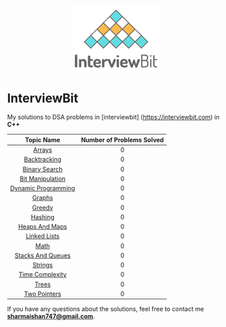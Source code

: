 <p align="center">
  <img src="iblogo.png" width = "200">
</p>

# InterviewBit

My solutions to DSA problems in [interviewbit] (https://interviewbit.com) in **C++**

| Topic Name| Number of Problems Solved| 
|  :--------: |  :--------: | 
| [Arrays](https://github.com/black-shadows/InterviewBit-Topicwise-Solutions/tree/master/Arrays)| 0| 
| [Backtracking](https://github.com/black-shadows/InterviewBit-Topicwise-Solutions/tree/master/Backtracking)| 0| 
| [Binary Search](https://github.com/black-shadows/InterviewBit-Topicwise-Solutions/tree/master/Binary%20Search)| 0| 
| [Bit Manipulation](https://github.com/black-shadows/InterviewBit-Topicwise-Solutions/tree/master/Bit%20Manipulation)| 0| 
| [Dynamic Programming](https://github.com/black-shadows/InterviewBit-Topicwise-Solutions/tree/master/Dynamic%20Programming)| 0 | 
| [Graphs](https://github.com/black-shadows/InterviewBit-Topicwise-Solutions/tree/master/Graphs)| 0| 
| [Greedy](https://github.com/black-shadows/InterviewBit-Topicwise-Solutions/tree/master/Greedy)| 0| 
| [Hashing](https://github.com/black-shadows/InterviewBit-Topicwise-Solutions/tree/master/Hashing)| 0| 
| [Heaps And Maps](https://github.com/black-shadows/InterviewBit-Topicwise-Solutions/tree/master/Heaps%20and%20Maps)| 0| 
| [Linked Lists](https://github.com/black-shadows/InterviewBit-Topicwise-Solutions/tree/master/Linked%20Lists)| 0| 
| [Math](https://github.com/black-shadows/InterviewBit-Topicwise-Solutions/tree/master/Math)| 0| 
| [Stacks And Queues](https://github.com/black-shadows/InterviewBit-Topicwise-Solutions/tree/master/Stacks%20and%20Queues)| 0 | 
| [Strings](https://github.com/black-shadows/InterviewBit-Topicwise-Solutions/tree/master/Strings)| 0|
| [Time Complexity](https://github.com/black-shadows/InterviewBit-Topicwise-Solutions/tree/master/Time%20Complexity)| 0| 
| [Trees](https://github.com/black-shadows/InterviewBit-Topicwise-Solutions/tree/master/Trees)| 0| 
| [Two Pointers](https://github.com/black-shadows/InterviewBit-Topicwise-Solutions/tree/master/Two%20Pointers)| 0|

If you have any questions about the solutions, feel free to contact me **sharmaishan747@gmail.com**.
